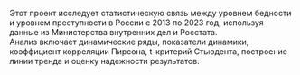 Этот проект исследуeт статистическую связь между уровнем бедности и уровнем преступности в России с 2013 по 2023 год, используя данные из Министерства внутренних дел и Росстата.  
Анализ включает динамические ряды, показатели динамики, коэффициент корреляции Пирсона, t-критерий Стьюдента, построение линии тренда и оценку надежности результатов. 
